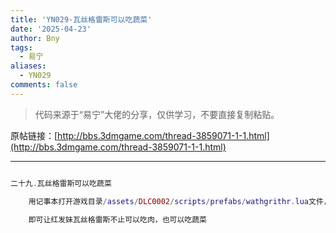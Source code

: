 ```yaml
---
title: 'YN029-瓦丝格雷斯可以吃蔬菜'
date: '2025-04-23'
author: Bny
tags:
  - 易宁
aliases:
  - YN029
comments: false
---
```


> 代码来源于“易宁”大佬的分享，仅供学习，不要直接复制粘贴。

原帖链接：[http://bbs.3dmgame.com/thread-3859071-1-1.html](http://bbs.3dmgame.com/thread-3859071-1-1.html)

---

```lua  

二十九.瓦丝格雷斯可以吃蔬菜	用记事本打开游戏目录/assets/DLC0002/scripts/prefabs/wathgrithr.lua文件，将inst.components.eater:SetCarnivore(true)替换为--inst.components.eater:SetCarnivore(true)	即可让红发妹瓦丝格雷斯不止可以吃肉，也可以吃蔬菜

```  


